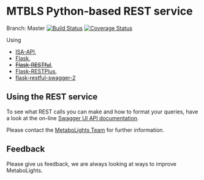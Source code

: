 MTBLS Python-based REST service
================


Branch: Master
[![Build Status](https://travis-ci.org/EBI-Metabolights/MtblsWS-Py.svg?branch=master)](https://travis-ci.org/EBI-Metabolights/MtblsWS-Py) [![Coverage Status](https://coveralls.io/repos/github/EBI-Metabolights/MtblsWS-Py/badge.svg?branch=master)](https://coveralls.io/github/EBI-Metabolights/MtblsWS-Py?branch=master)


Using  
- [ISA-API](https://github.com/ISA-tools/isa-api), 
- [Flask](http://flask.pocoo.org/),
- [~~Flask-RESTful~~](https://flask-restful.readthedocs.io/),
- [Flask-RESTPlus](https://github.com/noirbizarre/flask-restplus),
- [flask-restful-swagger-2](https://github.com/swege/flask-restful-swagger-2.0)




Using the REST service
--------------------------
To see what REST calls you can make and how to format your queries, have a look at the on-line
[Swagger UI API documentation](http://www.ebi.ac.uk:5000/mtbls/ws/api/spec.html).

Please contact the [MetaboLights Team](http://www.ebi.ac.uk/metabolights/contact)  for further information.


Feedback
------------
Please give us feedback, we are always looking at ways to improve MetaboLights.
